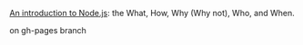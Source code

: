 [An introduction to Node.js](http://yr.github.io/node101): the What, How, Why (Why not), Who, and When.

on gh-pages branch